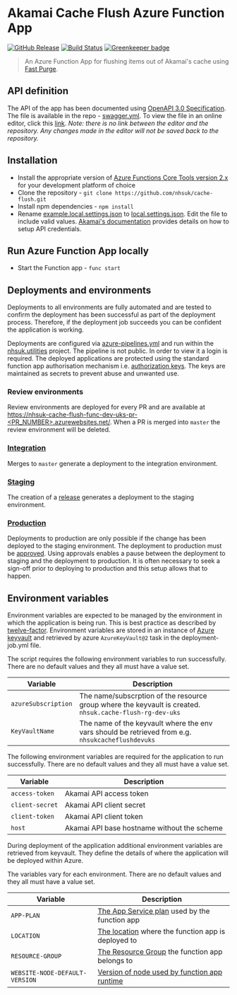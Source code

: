 # Akamai Cache Flush Azure Function App

[![GitHub Release](https://img.shields.io/github/release/nhsuk/cache-flush.svg)](https://github.com/nhsuk/cache-flush/releases/latest/)
[![Build Status](https://dev.azure.com/nhsuk/nhsuk.utilities/_apis/build/status/nhsuk.cache-flush?branchName=master)](https://dev.azure.com/nhsuk/nhsuk.utilities/_build/latest?definitionId=323&branchName=master) [![Greenkeeper badge](https://badges.greenkeeper.io/nhsuk/cache-flush.svg)](https://greenkeeper.io/)

> An Azure Function App for flushing items out of Akamai's cache using
[Fast Purge](https://developer.akamai.com/api/core_features/fast_purge/v3.html).

## API definition

The API of the app has been documented using
[OpenAPI 3.0 Specification](https://swagger.io/docs/specification/about/).
The file is available in the repo - [swagger.yml](./swagger.yml).
To view the file in an online editor, click this
[link](https://editor.swagger.io?url=https://raw.githubusercontent.com/nhsuk/cache-flush/master/swagger.yml).
_Note: there is no link between the editor and the repository. Any changes made
in the editor will not be saved back to the repository._

## Installation

* Install the appropriate version of
  [Azure Functions Core Tools version 2.x](https://docs.microsoft.com/en-us/azure/azure-functions/functions-run-local#install-the-azure-functions-core-tools)
  for your development platform of choice
* Clone the repository - `git clone https://github.com/nhsuk/cache-flush.git`
* Install npm dependencies - `npm install`
* Rename [example.local.settings.json](example.local.settings.json) to
  [local.settings.json](local.settings.json). Edit the file to include valid
  values.
  [Akamai's documentation](https://developer.akamai.com/legacy/introduction/Prov_Creds.html)
  provides details on how to setup API credentials.

## Run Azure Function App locally

* Start the Function app - `func start`

## Deployments and environments

Deployments to all environments are fully automated and are tested to confirm
the deployment has been successful as part of the deployment process.
Therefore, if the deployment job succeeds you can be confident the application
is working.

Deployments are configured via [azure-pipelines.yml](./azure-pipelines.yml) and
run within the
[nhsuk.utilities](https://dev.azure.com/nhsuk/nhsuk.utilities/_build?definitionId=323)
project. The pipeline is not public. In order to view it a login is required.
The deployed applications are protected using the standard function app
authorisation mechanism i.e.
[authorization keys](https://docs.microsoft.com/en-us/azure/azure-functions/functions-bindings-http-webhook#authorization-keys).
The keys are maintained as secrets to prevent abuse and unwanted use.

### Review environments
Review environments are deployed for every PR and are available at
[https://nhsuk-cache-flush-func-dev-uks-pr-<PR_NUMBER>.azurewebsites.net/](https://nhsuk-cache-flush-func-dev-uks-pr-XXX.azurewebsites.net/).
When a PR is merged into `master` the review environment will be deleted.

### [Integration](https://nhsuk-cache-flush-func-int-uks.azurewebsites.net/)
Merges to `master` generate a deployment to the integration environment.

### [Staging](https://nhsuk-cache-flush-func-stag-uks.azurewebsites.net/)
The creation of a [release](https://github.com/nhsuk/cache-flush/releases)
generates a deployment to the staging environment.

### [Production](https://nhsuk-cache-flush-func-prod-uks.azurewebsites.net/)
Deployments to production are only possible if the change has been deployed to
the staging environment. The deployment to production must be
[approved](https://docs.microsoft.com/en-us/azure/devops/pipelines/process/approvals?view=azure-devops#approvals).
Using approvals enables a pause between the deployment to staging and the
deployment to production. It is often necessary to seek a sign-off prior to
deploying to production and this setup allows that to happen.

## Environment variables

Environment variables are expected to be managed by the environment in which
the application is being run. This is best practice as described by
[twelve-factor](https://12factor.net/config). Environment variables are stored
in an instance of [Azure keyvault](https://azure.microsoft.com/en-gb/services/key-vault/) and retrieved
by azure `AzureKeyVault@2` task in the deployment-job.yml file.

The script requires the following environment variables to run successfully.
There are no default values and they all must have a value set.

| Variable                    | Description                                                                                                |
| --------------------------- | ---------------------------------------------------------------------------------------------------------- |
| `azureSubscription`         | The name/subscrption of the resource group where the keyvault is created. `nhsuk.cache-flush-rg-dev-uks`   |
| `KeyVaultName`              | The name of the keyvault where the env vars should be retrieved from e.g. `nhsukcacheflushdevuks`          |

The following environment variables are required for the application to run successfully.
There are no default values and they all must have a value set.

| Variable          | Description                                 |
| ----------------- | ------------------------------------------- |
| `access-token`    | Akamai API access token                     |
| `client-secret`   | Akamai API client secret                    |
| `client-token`    | Akamai API client token                     |
| `host`            | Akamai API base hostname without the scheme |

During deployment of the application additional environment variables are
retrieved from keyvault. They define the details of where the application will be
deployed within Azure.

The variables vary for each environment.
There are no default values and they all must have a value set.

| Variable                       | Description                                                                                                                                                |
| ------------------------------ | ---------------------------------------------------------------------------------------------------------------------------------------------------------- |
| `APP-PLAN`                     | [The App Service plan](https://docs.microsoft.com/en-us/azure/app-service/overview-hosting-plans) used by the function app                                 |
| `LOCATION`                     | [The location](https://azure.microsoft.com/en-us/global-infrastructure/locations/) where the function app is deployed to                                   |
| `RESOURCE-GROUP`               | [The Resource Group](https://docs.microsoft.com/en-us/azure/azure-resource-manager/resource-group-overview#resource-groups) the function app belongs to    |
| `WEBSITE-NODE-DEFAULT-VERSION` | [Version of node used by function app runtime](https://docs.microsoft.com/en-us/azure/azure-functions/functions-app-settings#website_node_default_version) |
